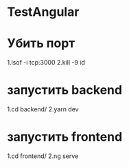 # TestAngular

# Убить порт
1.lsof -i tcp:3000
2.kill -9 id

# запустить backend
1.cd backend/
2.yarn dev

# запустить frontend
1.cd frontend/
2.ng serve